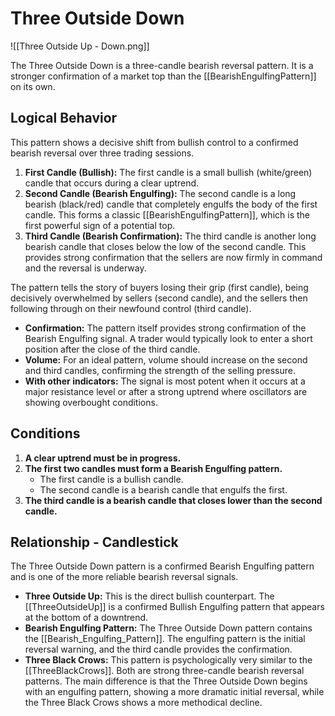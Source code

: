# Three Outside Down

![[Three Outside Up - Down.png]]

The Three Outside Down is a three-candle bearish reversal pattern. It is a stronger confirmation of a market top than the [[BearishEngulfingPattern]] on its own.

## Logical Behavior

This pattern shows a decisive shift from bullish control to a confirmed bearish reversal over three trading sessions.

1.  **First Candle (Bullish):** The first candle is a small bullish (white/green) candle that occurs during a clear uptrend.
2.  **Second Candle (Bearish Engulfing):** The second candle is a long bearish (black/red) candle that completely engulfs the body of the first candle. This forms a classic [[BearishEngulfingPattern]], which is the first powerful sign of a potential top.
3.  **Third Candle (Bearish Confirmation):** The third candle is another long bearish candle that closes below the low of the second candle. This provides strong confirmation that the sellers are now firmly in command and the reversal is underway.

The pattern tells the story of buyers losing their grip (first candle), being decisively overwhelmed by sellers (second candle), and the sellers then following through on their newfound control (third candle).

- **Confirmation:** The pattern itself provides strong confirmation of the Bearish Engulfing signal. A trader would typically look to enter a short position after the close of the third candle.
- **Volume:** For an ideal pattern, volume should increase on the second and third candles, confirming the strength of the selling pressure.
- **With other indicators:** The signal is most potent when it occurs at a major resistance level or after a strong uptrend where oscillators are showing overbought conditions.

## Conditions

1.  **A clear uptrend must be in progress.**
2.  **The first two candles must form a Bearish Engulfing pattern.**
    - The first candle is a bullish candle.
    - The second candle is a bearish candle that engulfs the first.
3.  **The third candle is a bearish candle that closes lower than the second candle.**

## Relationship - Candlestick

The Three Outside Down pattern is a confirmed Bearish Engulfing pattern and is one of the more reliable bearish reversal signals.

- **Three Outside Up:** This is the direct bullish counterpart. The [[ThreeOutsideUp]] is a confirmed Bullish Engulfing pattern that appears at the bottom of a downtrend.
- **Bearish Engulfing Pattern:** The Three Outside Down pattern contains the [[Bearish_Engulfing_Pattern]]. The engulfing pattern is the initial reversal warning, and the third candle provides the confirmation.
- **Three Black Crows:** This pattern is psychologically very similar to the [[ThreeBlackCrows]]. Both are strong three-candle bearish reversal patterns. The main difference is that the Three Outside Down begins with an engulfing pattern, showing a more dramatic initial reversal, while the Three Black Crows shows a more methodical decline.

